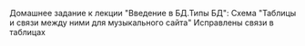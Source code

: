 Домашнее задание к лекции "Введение в БД.Типы БД": Схема "Таблицы и связи между ними для музыкального сайта"
Исправлены связи в таблицах
